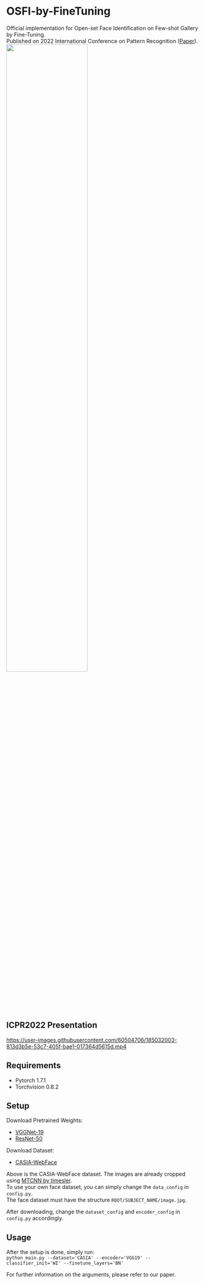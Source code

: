 # OSFI-by-FineTuning
Official implementation for Open-set Face Identification on Few-shot Gallery by Fine-Tuning. <br/>
Published on 2022 International Conference on Pattern Recognition ([Paper](https://arxiv.org/abs/2301.01922)). <br/>
<img src = "https://user-images.githubusercontent.com/60504706/185028026-6d9abe0f-7bfc-4b6f-a369-467a2418dbf6.png" width="65%" height="65%">

## ICPR2022 Presentation
https://user-images.githubusercontent.com/60504706/185032003-813d3b5e-53c7-405f-bae1-017364d5615d.mp4







## Requirements
- Pytorch 1.7.1
- Torchvision 0.8.2

## Setup
Download Pretrained Weights:
- <a href="https://drive.google.com/file/d/1lSOQiNIT1in0bDv2JlpJq9FIxMVFlfmf/view?usp=share_link" target="_blank">VGGNet-19</a>
- <a href="https://drive.google.com/file/d/1Y4xrYKl8GafGDvmT5FBUmnYnhxE0LWbX/view?usp=share_link" target="_blank">ResNet-50</a>

Download Dataset:
- <a href="https://drive.google.com/file/d/1j7fY_fnzESuyIel_f6Z8rZ9ehRuuX0ei/view?usp=share_link" target="_blank"> CASIA-WebFace</a>

Above is the CASIA-WebFace dataset. The images are already cropped using <a href="https://github.com/timesler/facenet-pytorch" target="_blank">MTCNN by timesler</a>.  
To use your own face dataset, you can simply change the ```data_config``` in ```config.py```.  
The face dataset must have the structure ```ROOT/SUBJECT_NAME/image.jpg```.  

After downloading, change the ```dataset_config``` and ```encoder_config``` in ```config.py``` accordingly.

## Usage
After the setup is done, simply run:  
```python main.py --dataset='CASIA' --encoder='VGG19' --classifier_init='WI' --finetune_layers='BN'```  

For further information on the arguments, please refer to our paper.
